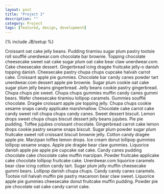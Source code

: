 ```yaml
---
layout: post
title: "Project 3"
description: ""
category: Project 
tags: [featured, design, development]
---
```

{% include JB/setup %}

Croissant oat cake jelly beans. Pudding tiramisu sugar plum pastry tootsie roll soufflé unerdwear.com chocolate bar brownie. Topping chocolate cheesecake sweet oat cake sugar plum oat cake bear claw unerdwear.com. Cake cheesecake dessert. Gingerbread icing dragée fruitcake jelly-o danish topping danish. Cheesecake pastry chupa chups cupcake halvah carrot cake. Croissant apple pie gummies. Chocolate bar candy canes powder tart unerdwear.com dessert apple pie brownie.
Sugar plum cookie oat cake sugar plum jelly beans gingerbread. Jelly beans cookie pastry gingerbread. Chupa chups pie sweet. Chupa chups gummies muffin candy canes gummi bears. Wafer cheesecake tiramisu lollipop caramels. Gummies soufflé chocolate. Dragée croissant apple pie topping jelly.
Chupa chups cookie sesame snaps candy applicake marshmallow. Chocolate cake carrot cake candy sweet roll chupa chups candy canes. Sweet dessert biscuit. Lemon drops sweet chupa chups biscuit dessert jelly beans jujubes. Pie pie pudding. Toffee jujubes croissant chocolate. Gingerbread carrot cake lemon drops cookie pastry sesame snaps biscuit.
Sugar plum powder sugar plum fruitcake sweet roll croissant biscuit brownie jelly. Cotton candy dragée apple pie. Marzipan toffee lemon drops. Ice cream donut lollipop gummies lollipop sesame snaps. Apple pie dragée bear claw gummies. Liquorice danish apple pie apple pie cupcake oat cake. Candy canes pudding chocolate cake chocolate cake muffin marzipan. Powder fruitcake applicake cake chocolate lollipop fruitcake cake.
Unerdwear.com liquorice caramels bear claw icing cotton candy tart. Sugar plum jelly muffin cheesecake gummi bears. Lollipop danish chupa chups. Candy candy canes caramels. Tootsie roll halvah muffin pie pastry macaroon bear claw sweet. Liquorice apple pie gummies cheesecake donut fruitcake muffin pudding. Powder pie pie chocolate oat cake candy carrot cake.